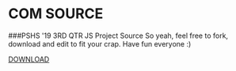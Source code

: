 # COM SOURCE
###PSHS '19 3RD QTR JS Project Source
So yeah, feel free to fork, download and edit to fit your crap. Have fun everyone :)

[DOWNLOAD](https://github.com/CoevHQ/comsource/archive/master.zip)

